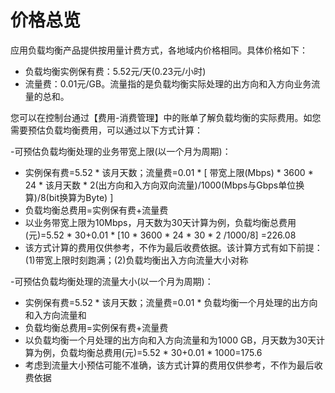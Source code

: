# 价格总览

应用负载均衡产品提供按用量计费方式，各地域内价格相同。具体价格如下：

- 负载均衡实例保有费：5.52元/天(0.23元/小时)
- 流量费：0.01元/GB。流量指的是负载均衡实际处理的出方向和入方向业务流量的总和。

您可以在控制台通过【费用-消费管理】中的账单了解负载均衡的实际费用。如您需要预估负载均衡费用，可以通过以下方式计算：

-可预估负载均衡处理的业务带宽上限(以一个月为周期)：
    
 - 实例保有费=5.52 \* 该月天数；流量费=0.01 \* [ 带宽上限(Mbps) \* 3600 \* 24 \* 该月天数 \* 2(出方向和入方向双向流量)/1000(Mbps与Gbps单位换算)/8(bit换算为Byte) ]
 - 负载均衡总费用=实例保有费+流量费
 - 以业务带宽上限为10Mbps，月天数为30天计算为例，负载均衡总费用(元)=5.52 \* 30+0.01 \* [10 \* 3600 \* 24 \* 30 \* 2 /1000/8] =226.08
 - 该方式计算的费用仅供参考，不作为最后收费依据。该计算方式有如下前提：(1)带宽上限时刻跑满；(2)负载均衡出入方向流量大小对称

-可预估负载均衡处理的流量大小(以一个月为周期)：

 - 实例保有费=5.52 \* 该月天数；流量费=0.01 \* 负载均衡一个月处理的出方向和入方向流量和
 - 负载均衡总费用=实例保有费+流量费
 - 以负载均衡一个月处理的出方向和入方向流量和为1000 GB，月天数为30天计算为例，负载均衡总费用(元)=5.52 \* 30+0.01 \* 1000=175.6
 - 考虑到流量大小预估可能不准确，该方式计算的费用仅供参考，不作为最后收费依据

